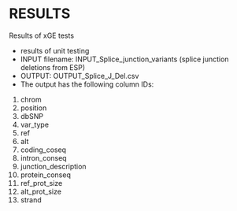 # RESULTS
Results of xGE tests
- results of unit testing
- INPUT filename: INPUT_Splice_junction_variants (splice junction deletions from ESP)
- OUTPUT: OUTPUT_Splice_J_Del.csv
- The output has the following column IDs:
1. chrom
2. position
3. dbSNP
4. var_type
5. ref
6. alt
7. coding_coseq
8. intron_conseq
9. junction_description
10. protein_conseq
11. ref_prot_size
12. alt_prot_size
13. strand

